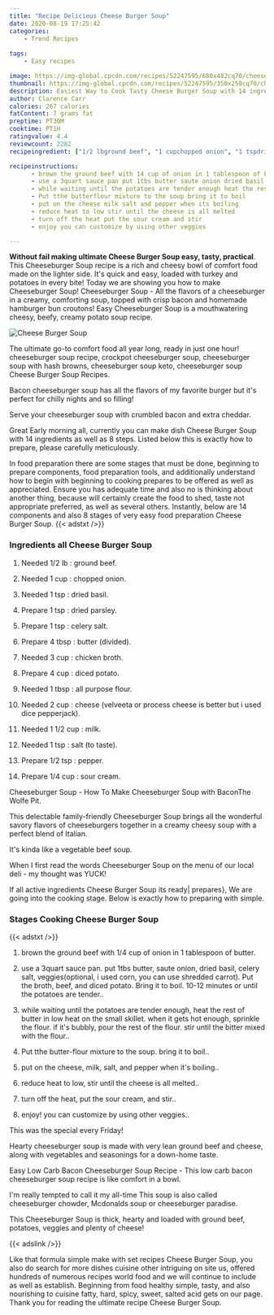 ```yaml
---
title: "Recipe Delicious Cheese Burger Soup"
date: 2020-08-19 17:25:42
categories:
    - Trend Recipes
    
tags:
    - Easy recipes

image: https://img-global.cpcdn.com/recipes/52247595/680x482cq70/cheese-burger-soup-recipe-main-photo.jpg
thumbnail: https://img-global.cpcdn.com/recipes/52247595/350x250cq70/cheese-burger-soup-recipe-main-photo.jpg
description: Easiest Way to Cook Tasty Cheese Burger Soup with 14 ingredients and 8 stages of easy cooking.
author: Clarence Carr
calories: 267 calories
fatContent: 7 grams fat
preptime: PT30M
cooktime: PT1H
ratingvalue: 4.4
reviewcount: 2282
recipeingredient: ["1/2 lbground beef", "1 cupchopped onion", "1 tspdried basil", "1 tspdried parsley", "1 tspcelery salt", "4 tbspbutter divided", "3 cupchicken broth", "4 cupdiced potato", "1 tbspall purpose flour", "2 cupcheese velveeta or process cheese is better but i used dice pepperjack", "1 1/2 cupmilk", "1 tspsalt to taste", "1/2 tsppepper", "1/4 cupsour cream"]

recipeinstructions: 
      - brown the ground beef with 14 cup of onion in 1 tablespoon of butter 
      - use a 3quart sauce pan put 1tbs butter saute onion dried basil celery salt veggiesoptional i used corn you can use shredded carrot Put the broth beef and diced potato Bring it to boil 1012 minutes or until the potatoes are tender 
      - while waiting until the potatoes are tender enough heat the rest of butter in low heat on the small skillet when it gets hot enough sprinkle the flour if its bubbly pour the rest of the flour stir until the bitter mixed with the flour 
      - Put tthe butterflour mixture to the soup bring it to boil 
      - put on the cheese milk salt and pepper when its boiling 
      - reduce heat to low stir until the cheese is all melted 
      - turn off the heat put the sour cream and stir 
      - enjoy you can customize by using other veggies

---
```




**Without fail making ultimate Cheese Burger Soup easy, tasty, practical**. This Cheeseburger Soup recipe is a rich and cheesy bowl of comfort food made on the lighter side. It&#39;s quick and easy, loaded with turkey and potatoes in every bite! Today we are showing you how to make Cheeseburger Soup! Cheeseburger Soup - All the flavors of a cheeseburger in a creamy, comforting soup, topped with crisp bacon and homemade hamburger bun croutons! Easy Cheeseburger Soup is a mouthwatering cheesy, beefy, creamy potato soup recipe.


![Cheese Burger Soup](https://img-global.cpcdn.com/recipes/52247595/680x482cq70/cheese-burger-soup-recipe-main-photo.jpg "Cheese Burger Soup")



The ultimate go-to comfort food all year long, ready in just one hour! cheeseburger soup recipe, crockpot cheeseburger soup, cheeseburger soup with hash browns, cheeseburger soup keto, cheeseburger soup Cheese Burger Soup Recipes.

Bacon cheeseburger soup has all the flavors of my favorite burger but it&#39;s perfect for chilly nights and so filling!

Serve your cheeseburger soup with crumbled bacon and extra cheddar.


Great Early morning all, currently you can make dish Cheese Burger Soup with 14 ingredients as well as 8 steps. Listed below this is exactly how to prepare, please carefully meticulously.

In food preparation there are some stages that must be done, beginning to prepare components, food preparation tools, and additionally understand how to begin with beginning to cooking prepares to be offered as well as appreciated. Ensure you has adequate time and also no is thinking about another thing, because will certainly create the food to shed, taste not appropriate preferred, as well as several others. Instantly, below are 14 components and also 8 stages of very easy food preparation Cheese Burger Soup.
{{< adstxt />}}

### Ingredients all Cheese Burger Soup


1. Needed 1/2 lb : ground beef.

1. Needed 1 cup : chopped onion.

1. Needed 1 tsp : dried basil.

1. Prepare 1 tsp : dried parsley.

1. Prepare 1 tsp : celery salt.

1. Prepare 4 tbsp : butter (divided).

1. Needed 3 cup : chicken broth.

1. Prepare 4 cup : diced potato.

1. Needed 1 tbsp : all purpose flour.

1. Needed 2 cup : cheese (velveeta or process cheese is better but i used dice pepperjack).

1. Needed 1 1/2 cup : milk.

1. Needed 1 tsp : salt (to taste).

1. Prepare 1/2 tsp : pepper.

1. Prepare 1/4 cup : sour cream.


Cheeseburger Soup - How To Make Cheeseburger Soup with BaconThe Wolfe Pit.

This delectable family-friendly Cheeseburger Soup brings all the wonderful savory flavors of cheeseburgers together in a creamy cheesy soup with a perfect blend of Italian.

It&#39;s kinda like a vegetable beef soup.

When I first read the words Cheeseburger Soup on the menu of our local deli - my thought was YUCK!


If all active ingredients Cheese Burger Soup its ready| prepares}, We are going into the cooking stage. Below is exactly how to preparing with simple.

### Stages Cooking Cheese Burger Soup

{{< adstxt />}}


1. brown the ground beef with 1/4 cup of onion in 1 tablespoon of butter.



1. use a 3quart sauce pan. put 1tbs butter, saute onion, dried basil, celery salt, veggies(optional, i used corn, you can use shredded carrot). Put the broth, beef, and diced potato. Bring it to boil. 10-12 minutes or until the potatoes are tender..



1. while waiting until the potatoes are tender enough, heat the rest of butter in low heat on the small skillet. when it gets hot enough, sprinkle the flour. if it&#39;s bubbly, pour the rest of the flour. stir until the bitter mixed with the flour..



1. Put tthe butter-flour mixture to the soup. bring it to boil..



1. put on the cheese, milk, salt, and pepper when it&#39;s boiling..



1. reduce heat to low, stir until the cheese is all melted..



1. turn off the heat, put the sour cream, and stir..



1. enjoy! you can customize by using other veggies..




This was the special every Friday!

Hearty cheeseburger soup is made with very lean ground beef and cheese, along with vegetables and seasonings for a down-home taste.

Easy Low Carb Bacon Cheeseburger Soup Recipe - This low carb bacon cheeseburger soup recipe is like comfort in a bowl.

I&#39;m really tempted to call it my all-time This soup is also called cheeseburger chowder, Mcdonalds soup or cheeseburger paradise.

This Cheeseburger Soup is thick, hearty and loaded with ground beef, potatoes, veggies and plenty of cheese!


{{< adslink />}}

Like that formula simple make with set recipes Cheese Burger Soup, you also do search for more dishes cuisine other intriguing on site us, offered hundreds of numerous recipes world food and we will continue to include as well as establish. Beginning from food healthy simple, tasty, and also nourishing to cuisine fatty, hard, spicy, sweet, salted acid gets on our page. Thank you for reading the ultimate recipe Cheese Burger Soup.

